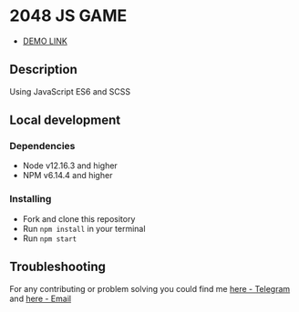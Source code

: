 # 2048 JS GAME
  - [DEMO LINK](https://bogdana18.github.io/2048/)

## Description
  Using JavaScript ES6 and SCSS

## Local development

### Dependencies
* Node v12.16.3 and higher
* NPM v6.14.4 and higher

### Installing
* Fork and clone this repository
* Run `npm install` in your terminal
* Run `npm start`

## Troubleshooting

For any contributing or problem solving you could find me [here - Telegram](https://t.me/lexusenko) and [here - Email](mailto:usenkobogdana19@gmail.com)


